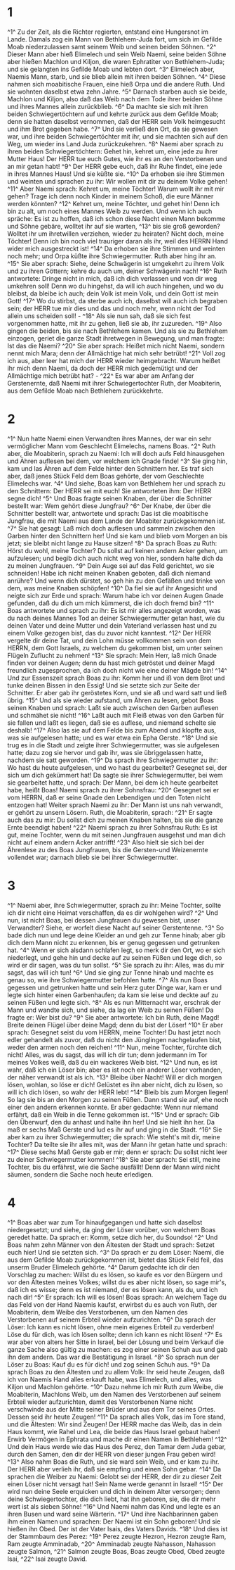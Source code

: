 # 1 
^1^ Zu der Zeit, als die Richter regierten, entstand eine Hungersnot im Lande. Damals zog ein Mann von Bethlehem-Juda fort, um sich im Gefilde Moab niederzulassen samt seinem Weib und seinen beiden Söhnen. 
^2^ Dieser Mann aber hieß Elimelech und sein Weib Naemi, seine beiden Söhne aber hießen Machlon und Kiljon, die waren Ephratiter von Bethlehem-Juda; und sie gelangten ins Gefilde Moab und lebten dort. 
^3^ Elimelech aber, Naemis Mann, starb, und sie blieb allein mit ihren beiden Söhnen. 
^4^ Diese nahmen sich moabitische Frauen, eine hieß Orpa und die andere Ruth. Und sie wohnten daselbst etwa zehn Jahre. 
^5^ Darnach starben auch sie beide, Machlon und Kiljon, also daß das Weib nach dem Tode ihrer beiden Söhne und ihres Mannes allein zurückblieb. 
^6^ Da machte sie sich mit ihren beiden Schwiegertöchtern auf und kehrte zurück aus dem Gefilde Moab; denn sie hatten daselbst vernommen, daß der HERR sein Volk heimgesucht und ihm Brot gegeben habe. 
^7^ Und sie verließ den Ort, da sie gewesen war, und ihre beiden Schwiegertöchter mit ihr, und sie machten sich auf den Weg, um wieder ins Land Juda zurückzukehren. 
^8^ Naemi aber sprach zu ihren beiden Schwiegertöchtern: Gehet hin, kehret um, eine jede zu ihrer Mutter Haus! Der HERR tue euch Gutes, wie ihr es an den Verstorbenen und an mir getan habt! 
^9^ Der HERR gebe euch, daß ihr Ruhe findet, eine jede in ihres Mannes Haus! Und sie küßte sie. 
^10^ Da erhoben sie ihre Stimmen und weinten und sprachen zu ihr: Wir wollen mit dir zu deinem Volke gehen! 
^11^ Aber Naemi sprach: Kehret um, meine Töchter! Warum wollt ihr mit mir gehen? Trage ich denn noch Kinder in meinem Schoß, die eure Männer werden könnten? 
^12^ Kehret um, meine Töchter, und gehet hin! Denn ich bin zu alt, um noch eines Mannes Weib zu werden. Und wenn ich auch spräche: Es ist zu hoffen, daß ich schon diese Nacht einen Mann bekomme und Söhne gebäre, wolltet ihr auf sie warten, 
^13^ bis sie groß geworden? Wolltet ihr um ihretwillen verziehen, wieder zu heiraten? Nicht doch, meine Töchter! Denn ich bin noch viel trauriger daran als ihr, weil des HERRN Hand wider mich ausgestreckt ist! 
^14^ Da erhoben sie ihre Stimmen und weinten noch mehr; und Orpa küßte ihre Schwiegermutter. Ruth aber hing ihr an. 
^15^ Sie aber sprach: Siehe, deine Schwägerin ist umgekehrt zu ihrem Volk und zu ihren Göttern; kehre du auch um, deiner Schwägerin nach! 
^16^ Ruth antwortete: Dringe nicht in mich, daß ich dich verlassen und von dir weg umkehren soll! Denn wo du hingehst, da will ich auch hingehen, und wo du bleibst, da bleibe ich auch; dein Volk ist mein Volk, und dein Gott ist mein Gott! 
^17^ Wo du stirbst, da sterbe auch ich, daselbst will auch ich begraben sein; der HERR tue mir dies und das und noch mehr, wenn nicht der Tod allein uns scheiden soll! - 
^18^ Als sie nun sah, daß sie sich fest vorgenommen hatte, mit ihr zu gehen, ließ sie ab, ihr zuzureden. 
^19^ Also gingen die beiden, bis sie nach Bethlehem kamen. Und als sie zu Bethlehem einzogen, geriet die ganze Stadt ihretwegen in Bewegung, und man fragte: Ist das die Naemi? 
^20^ Sie aber sprach: Heißet mich nicht Naemi, sondern nennt mich Mara; denn der Allmächtige hat mich sehr betrübt! 
^21^ Voll zog ich aus, aber leer hat mich der HERR wieder heimgebracht. Warum heißet ihr mich denn Naemi, da doch der HERR mich gedemütigt und der Allmächtige mich betrübt hat? - 
^22^ Es war aber am Anfang der Gerstenernte, daß Naemi mit ihrer Schwiegertochter Ruth, der Moabiterin, aus dem Gefilde Moab nach Bethlehem zurückkehrte. 

# 2 
^1^ Nun hatte Naemi einen Verwandten ihres Mannes, der war ein sehr vermöglicher Mann vom Geschlecht Elimelechs, namens Boas. 
^2^ Ruth aber, die Moabiterin, sprach zu Naemi: Ich will doch aufs Feld hinausgehen und Ähren auflesen bei dem, vor welchem ich Gnade finde! 
^3^ Sie ging hin, kam und las Ähren auf dem Felde hinter den Schnittern her. Es traf sich aber, daß jenes Stück Feld dem Boas gehörte, der vom Geschlechte Elimelechs war. 
^4^ Und siehe, Boas kam von Bethlehem her und sprach zu den Schnittern: Der HERR sei mit euch! Sie antworteten ihm: Der HERR segne dich! 
^5^ Und Boas fragte seinen Knaben, der über die Schnitter bestellt war: Wem gehört diese Jungfrau? 
^6^ Der Knabe, der über die Schnitter bestellt war, antwortete und sprach: Das ist die moabitische Jungfrau, die mit Naemi aus dem Lande der Moabiter zurückgekommen ist. 
^7^ Sie hat gesagt: Laß mich doch auflesen und sammeln zwischen den Garben hinter den Schnittern her! Und sie kam und blieb vom Morgen an bis jetzt; sie bleibt nicht lange zu Hause sitzen! 
^8^ Da sprach Boas zu Ruth: Hörst du wohl, meine Tochter? Du sollst auf keinen andern Acker gehen, um aufzulesen; und begib dich auch nicht weg von hier, sondern halte dich da zu meinen Jungfrauen. 
^9^ Dein Auge sei auf das Feld gerichtet, wo sie schneiden! Habe ich nicht meinen Knaben geboten, daß dich niemand anrühre? Und wenn dich dürstet, so geh hin zu den Gefäßen und trinke von dem, was meine Knaben schöpfen! 
^10^ Da fiel sie auf ihr Angesicht und neigte sich zur Erde und sprach: Warum habe ich vor deinen Augen Gnade gefunden, daß du dich um mich kümmerst, die ich doch fremd bin? 
^11^ Boas antwortete und sprach zu ihr: Es ist mir alles angezeigt worden, was du nach deines Mannes Tod an deiner Schwiegermutter getan hast, wie du deinen Vater und deine Mutter und dein Vaterland verlassen hast und zu einem Volke gezogen bist, das du zuvor nicht kanntest. 
^12^ Der HERR vergelte dir deine Tat, und dein Lohn müsse vollkommen sein von dem HERRN, dem Gott Israels, zu welchem du gekommen bist, um unter seinen Flügeln Zuflucht zu nehmen! 
^13^ Sie sprach: Mein Herr, laß mich Gnade finden vor deinen Augen; denn du hast mich getröstet und deiner Magd freundlich zugesprochen, da ich doch nicht wie eine deiner Mägde bin! 
^14^ Und zur Essenszeit sprach Boas zu ihr: Komm her und iß von dem Brot und tunke deinen Bissen in den Essig! Und sie setzte sich zur Seite der Schnitter. Er aber gab ihr geröstetes Korn, und sie aß und ward satt und ließ übrig. 
^15^ Und als sie wieder aufstand, um Ähren zu lesen, gebot Boas seinen Knaben und sprach: Laßt sie auch zwischen den Garben auflesen und schmähet sie nicht! 
^16^ Laßt auch mit Fleiß etwas von den Garben für sie fallen und laßt es liegen, daß sie es auflese, und niemand schelte sie deshalb! 
^17^ Also las sie auf dem Felde bis zum Abend und klopfte aus, was sie aufgelesen hatte; und es war etwa ein Epha Gerste. 
^18^ Und sie trug es in die Stadt und zeigte ihrer Schwiegermutter, was sie aufgelesen hatte; dazu zog sie hervor und gab ihr, was sie übriggelassen hatte, nachdem sie satt geworden. 
^19^ Da sprach ihre Schwiegermutter zu ihr: Wo hast du heute aufgelesen, und wo hast du gearbeitet? Gesegnet sei, der sich um dich gekümmert hat! Da sagte sie ihrer Schwiegermutter, bei wem sie gearbeitet hatte, und sprach: Der Mann, bei dem ich heute gearbeitet habe, heißt Boas! Naemi sprach zu ihrer Sohnsfrau: 
^20^ Gesegnet sei er vom HERRN, daß er seine Gnade den Lebendigen und den Toten nicht entzogen hat! Weiter sprach Naemi zu ihr: Der Mann ist uns nah verwandt, er gehört zu unsern Lösern. Ruth, die Moabiterin, sprach: 
^21^ Er sagte auch das zu mir: Du sollst dich zu meinen Knaben halten, bis sie die ganze Ernte beendigt haben! 
^22^ Naemi sprach zu ihrer Sohnsfrau Ruth: Es ist gut, meine Tochter, wenn du mit seinen Jungfrauen ausgehst und man dich nicht auf einem andern Acker antrifft! 
^23^ Also hielt sie sich bei der Ährenlese zu des Boas Jungfrauen, bis die Gersten-und Weizenernte vollendet war; darnach blieb sie bei ihrer Schwiegermutter. 

# 3 
^1^ Naemi aber, ihre Schwiegermutter, sprach zu ihr: Meine Tochter, sollte ich dir nicht eine Heimat verschaffen, da es dir wohlgehen wird? 
^2^ Und nun, ist nicht Boas, bei dessen Jungfrauen du gewesen bist, unser Verwandter? Siehe, er worfelt diese Nacht auf seiner Gerstentenne. 
^3^ So bade dich nun und lege deine Kleider an und geh zur Tenne hinab; aber gib dich dem Mann nicht zu erkennen, bis er genug gegessen und getrunken hat. 
^4^ Wenn er sich alsdann schlafen legt, so merk dir den Ort, wo er sich niederlegt, und gehe hin und decke auf zu seinen Füßen und lege dich, so wird er dir sagen, was du tun sollst. 
^5^ Sie sprach zu ihr: Alles, was du mir sagst, das will ich tun! 
^6^ Und sie ging zur Tenne hinab und machte es genau so, wie ihre Schwiegermutter befohlen hatte. 
^7^ Als nun Boas gegessen und getrunken hatte und sein Herz guter Dinge war, kam er und legte sich hinter einen Garbenhaufen; da kam sie leise und deckte auf zu seinen Füßen und legte sich. 
^8^ Als es nun Mitternacht war, erschrak der Mann und wandte sich, und siehe, da lag ein Weib zu seinen Füßen! Da fragte er: Wer bist du? 
^9^ Sie aber antwortete: Ich bin Ruth, deine Magd! Breite deinen Flügel über deine Magd; denn du bist der Löser! 
^10^ Er aber sprach: Gesegnet seist du vom HERRN, meine Tochter! Du hast jetzt noch edler gehandelt als zuvor, daß du nicht den Jünglingen nachgelaufen bist, weder den armen noch den reichen! 
^11^ Nun, meine Tochter, fürchte dich nicht! Alles, was du sagst, das will ich dir tun; denn jedermann im Tor meines Volkes weiß, daß du ein wackeres Weib bist. 
^12^ Und nun, es ist wahr, daß ich ein Löser bin; aber es ist noch ein anderer Löser vorhanden, der näher verwandt ist als ich. 
^13^ Bleibe über Nacht! Will er dich morgen lösen, wohlan, so löse er dich! Gelüstet es ihn aber nicht, dich zu lösen, so will ich dich lösen, so wahr der HERR lebt! 
^14^ Bleib bis zum Morgen liegen! So lag sie bis an den Morgen zu seinen Füßen. Dann stand sie auf, ehe noch einer den andern erkennen konnte. Er aber gedachte: Wenn nur niemand erfährt, daß ein Weib in die Tenne gekommen ist. 
^15^ Und er sprach: Gib den Überwurf, den du anhast und halte ihn her! Und sie hielt ihn her. Da maß er sechs Maß Gerste und lud es ihr auf und ging in die Stadt. 
^16^ Sie aber kam zu ihrer Schwiegermutter; die sprach: Wie steht's mit dir, meine Tochter? Da teilte sie ihr alles mit, was der Mann ihr getan hatte und sprach: 
^17^ Diese sechs Maß Gerste gab er mir; denn er sprach: Du sollst nicht leer zu deiner Schwiegermutter kommen! 
^18^ Sie aber sprach: Sei still, meine Tochter, bis du erfährst, wie die Sache ausfällt! Denn der Mann wird nicht säumen, sondern die Sache noch heute erledigen. 

# 4 
^1^ Boas aber war zum Tor hinaufgegangen und hatte sich daselbst niedergesetzt; und siehe, da ging der Löser vorüber, von welchem Boas geredet hatte. Da sprach er: Komm, setze dich her, du Soundso! 
^2^ Und Boas nahm zehn Männer von den Ältesten der Stadt und sprach: Setzet euch hier! Und sie setzten sich. 
^3^ Da sprach er zu dem Löser: Naemi, die aus dem Gefilde Moab zurückgekommen ist, bietet das Stück Feld feil, das unserm Bruder Elimelech gehörte. 
^4^ Darum gedachte ich dir den Vorschlag zu machen: Willst du es lösen, so kaufe es vor den Bürgern und vor den Ältesten meines Volkes; willst du es aber nicht lösen, so sage mir's, daß ich es wisse; denn es ist niemand, der es lösen kann, als du, und ich nach dir! 
^5^ Er sprach: Ich will es lösen! Boas sprach: An welchem Tage du das Feld von der Hand Naemis kaufst, erwirbst du es auch von Ruth, der Moabiterin, dem Weibe des Verstorbenen, um den Namen des Verstorbenen auf seinem Erbteil wieder aufzurichten. 
^6^ Da sprach der Löser: Ich kann es nicht lösen, ohne mein eigenes Erbteil zu verderben! Löse du für dich, was ich lösen sollte; denn ich kann es nicht lösen! 
^7^ Es war aber von alters her Sitte in Israel, bei der Lösung und beim Verkauf die ganze Sache also gültig zu machen: es zog einer seinen Schuh aus und gab ihn dem andern. Das war die Bestätigung in Israel. 
^8^ So sprach nun der Löser zu Boas: Kauf du es für dich! und zog seinen Schuh aus. 
^9^ Da sprach Boas zu den Ältesten und zu allem Volk: Ihr seid heute Zeugen, daß ich von Naemis Hand alles erkauft habe, was Elimelech, und alles, was Kiljon und Machlon gehörte. 
^10^ Dazu nehme ich mir Ruth zum Weibe, die Moabiterin, Machlons Weib, um den Namen des Verstorbenen auf seinem Erbteil wieder aufzurichten, damit des Verstorbenen Name nicht verschwinde aus der Mitte seiner Brüder und aus dem Tor seines Ortes. Dessen seid ihr heute Zeugen! 
^11^ Da sprach alles Volk, das im Tore stand, und die Ältesten: Wir sind Zeugen! Der HERR mache das Weib, das in dein Haus kommt, wie Rahel und Lea, die beide das Haus Israel gebaut haben! Erwirb Vermögen in Ephrata und mache dir einen Namen in Bethlehem! 
^12^ Und dein Haus werde wie das Haus des Perez, den Tamar dem Juda gebar, durch den Samen, den dir der HERR von dieser jungen Frau geben wird! 
^13^ Also nahm Boas die Ruth, und sie ward sein Weib, und er kam zu ihr. Der HERR aber verlieh ihr, daß sie empfing und einen Sohn gebar. 
^14^ Da sprachen die Weiber zu Naemi: Gelobt sei der HERR, der dir zu dieser Zeit einen Löser nicht versagt hat! Sein Name werde genannt in Israel! 
^15^ Der wird nun deine Seele erquicken und dich in deinem Alter versorgen; denn deine Schwiegertochter, die dich liebt, hat ihn geboren, sie, die dir mehr wert ist als sieben Söhne! 
^16^ Und Naemi nahm das Kind und legte es an ihren Busen und ward seine Wärterin. 
^17^ Und ihre Nachbarinnen gaben ihm einen Namen und sprachen: Der Naemi ist ein Sohn geboren! Und sie hießen ihn Obed. Der ist der Vater Isais, des Vaters Davids. 
^18^ Und dies ist der Stammbaum des Perez: 
^19^ Perez zeugte Hezron, Hezron zeugte Ram, Ram zeugte Amminadab, 
^20^ Amminadab zeugte Nahasson, Nahasson zeugte Salmon, 
^21^ Salmon zeugte Boas, Boas zeugte Obed, Obed zeugte Isai, 
^22^ Isai zeugte David. 